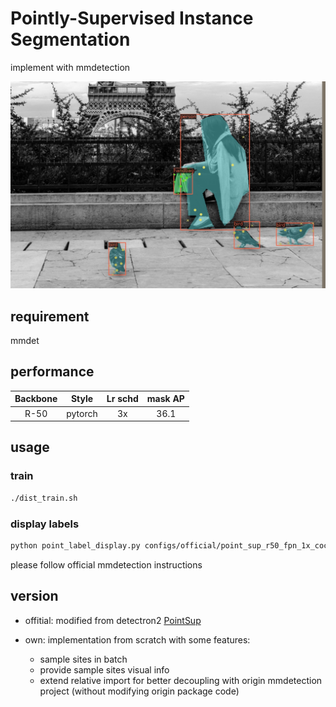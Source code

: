 # Pointly-Supervised Instance Segmentation

implement with mmdetection

![label of sample points](./resources/point_mask_000000456496.jpg)

## requirement

mmdet

## performance


| Backbone  | Style    | Lr schd | mask AP | 
|:---------:|:-------:|:-------:|:--------:|
| R-50      | pytorch   | 3x       |   36.1         |  
## usage

### train
``` bash
./dist_train.sh
```

### display labels

``` bash
python point_label_display.py configs/official/point_sup_r50_fpn_1x_coco.py --show-dir ./output
```

please follow official mmdetection instructions

## version

- offitial: modified from detectron2 [PointSup](https://github.com/facebookresearch/detectron2/tree/main/projects/PointSup)

- own: implementation from scratch with some features:
    - sample sites in batch
    - provide sample sites visual info
    - extend relative import for better decoupling with origin mmdetection project (without modifying origin package code)